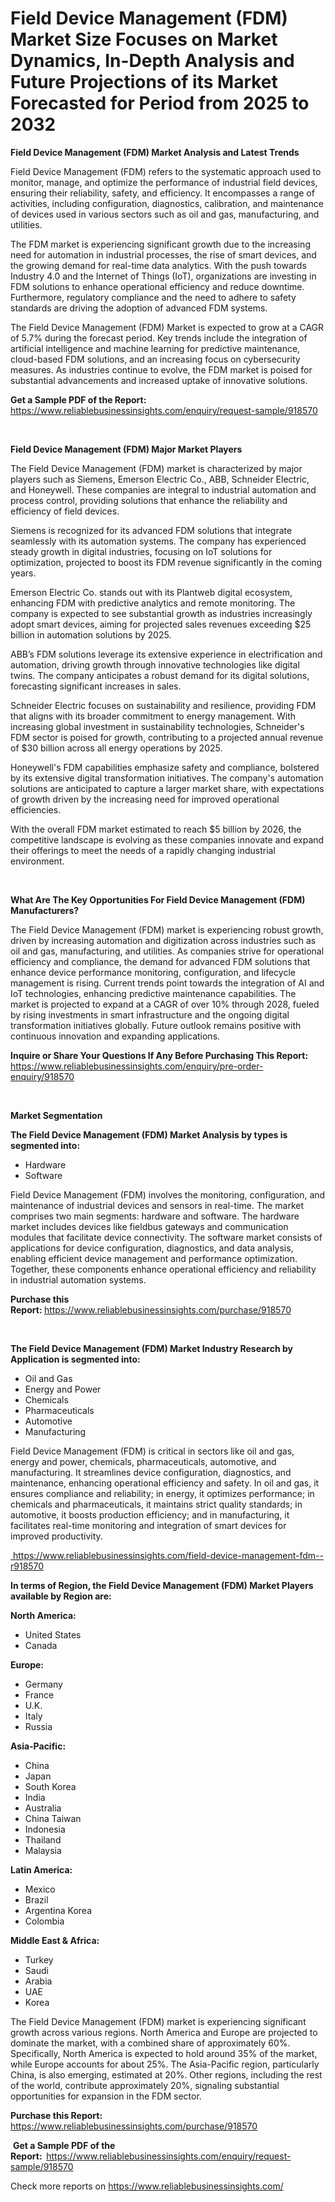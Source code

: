 <p><h1>Field Device Management (FDM) Market Size Focuses on Market Dynamics, In-Depth Analysis and Future Projections of its Market Forecasted for Period from 2025 to 2032</h1></p><p><strong>Field Device Management (FDM) Market Analysis and Latest Trends</strong></p>
<p><p>Field Device Management (FDM) refers to the systematic approach used to monitor, manage, and optimize the performance of industrial field devices, ensuring their reliability, safety, and efficiency. It encompasses a range of activities, including configuration, diagnostics, calibration, and maintenance of devices used in various sectors such as oil and gas, manufacturing, and utilities. </p><p>The FDM market is experiencing significant growth due to the increasing need for automation in industrial processes, the rise of smart devices, and the growing demand for real-time data analytics. With the push towards Industry 4.0 and the Internet of Things (IoT), organizations are investing in FDM solutions to enhance operational efficiency and reduce downtime. Furthermore, regulatory compliance and the need to adhere to safety standards are driving the adoption of advanced FDM systems. </p><p>The Field Device Management (FDM) Market is expected to grow at a CAGR of 5.7% during the forecast period. Key trends include the integration of artificial intelligence and machine learning for predictive maintenance, cloud-based FDM solutions, and an increasing focus on cybersecurity measures. As industries continue to evolve, the FDM market is poised for substantial advancements and increased uptake of innovative solutions.</p></p>
<p><strong>Get a Sample PDF of the Report:&nbsp;</strong> <a href="https://www.reliablebusinessinsights.com/enquiry/request-sample/918570?utm_campaign=96&utm_medium=2&utm_source=Github&utm_content=ia&utm_term=11032025&utm_id=field-device-management-fdm">https://www.reliablebusinessinsights.com/enquiry/request-sample/918570</a></p>
<p>&nbsp;</p>
<p><strong>Field Device Management (FDM) Major Market Players</strong></p>
<p><p>The Field Device Management (FDM) market is characterized by major players such as Siemens, Emerson Electric Co., ABB, Schneider Electric, and Honeywell. These companies are integral to industrial automation and process control, providing solutions that enhance the reliability and efficiency of field devices.</p><p>Siemens is recognized for its advanced FDM solutions that integrate seamlessly with its automation systems. The company has experienced steady growth in digital industries, focusing on IoT solutions for optimization, projected to boost its FDM revenue significantly in the coming years.</p><p>Emerson Electric Co. stands out with its Plantweb digital ecosystem, enhancing FDM with predictive analytics and remote monitoring. The company is expected to see substantial growth as industries increasingly adopt smart devices, aiming for projected sales revenues exceeding $25 billion in automation solutions by 2025.</p><p>ABB’s FDM solutions leverage its extensive experience in electrification and automation, driving growth through innovative technologies like digital twins. The company anticipates a robust demand for its digital solutions, forecasting significant increases in sales.</p><p>Schneider Electric focuses on sustainability and resilience, providing FDM that aligns with its broader commitment to energy management. With increasing global investment in sustainability technologies, Schneider's FDM sector is poised for growth, contributing to a projected annual revenue of $30 billion across all energy operations by 2025.</p><p>Honeywell's FDM capabilities emphasize safety and compliance, bolstered by its extensive digital transformation initiatives. The company's automation solutions are anticipated to capture a larger market share, with expectations of growth driven by the increasing need for improved operational efficiencies.</p><p>With the overall FDM market estimated to reach $5 billion by 2026, the competitive landscape is evolving as these companies innovate and expand their offerings to meet the needs of a rapidly changing industrial environment.</p></p>
<p>&nbsp;</p>
<p><strong>What Are The Key Opportunities For Field Device Management (FDM) Manufacturers?</strong></p>
<p><p>The Field Device Management (FDM) market is experiencing robust growth, driven by increasing automation and digitization across industries such as oil and gas, manufacturing, and utilities. As companies strive for operational efficiency and compliance, the demand for advanced FDM solutions that enhance device performance monitoring, configuration, and lifecycle management is rising. Current trends point towards the integration of AI and IoT technologies, enhancing predictive maintenance capabilities. The market is projected to expand at a CAGR of over 10% through 2028, fueled by rising investments in smart infrastructure and the ongoing digital transformation initiatives globally. Future outlook remains positive with continuous innovation and expanding applications.</p></p>
<p><strong>Inquire or Share Your Questions If Any Before Purchasing This Report:</strong> <a href="https://www.reliablebusinessinsights.com/enquiry/pre-order-enquiry/918570?utm_campaign=96&utm_medium=2&utm_source=Github&utm_content=ia&utm_term=11032025&utm_id=field-device-management-fdm">https://www.reliablebusinessinsights.com/enquiry/pre-order-enquiry/918570</a></p>
<p>&nbsp;</p>
<p><strong>Market Segmentation</strong></p>
<p><strong>The Field Device Management (FDM) Market Analysis by types is segmented into:</strong></p>
<p><ul><li>Hardware</li><li>Software</li></ul></p>
<p><p>Field Device Management (FDM) involves the monitoring, configuration, and maintenance of industrial devices and sensors in real-time. The market comprises two main segments: hardware and software. The hardware market includes devices like fieldbus gateways and communication modules that facilitate device connectivity. The software market consists of applications for device configuration, diagnostics, and data analysis, enabling efficient device management and performance optimization. Together, these components enhance operational efficiency and reliability in industrial automation systems.</p></p>
<p><strong>Purchase this Report:&nbsp;</strong><a href="https://www.reliablebusinessinsights.com/purchase/918570?utm_campaign=96&utm_medium=2&utm_source=Github&utm_content=ia&utm_term=11032025&utm_id=field-device-management-fdm">https://www.reliablebusinessinsights.com/purchase/918570</a></p>
<p>&nbsp;</p>
<p><strong>The Field Device Management (FDM) Market Industry Research by Application is segmented into:</strong></p>
<p><ul><li>Oil and Gas</li><li>Energy and Power</li><li>Chemicals</li><li>Pharmaceuticals</li><li>Automotive</li><li>Manufacturing</li></ul></p>
<p><p>Field Device Management (FDM) is critical in sectors like oil and gas, energy and power, chemicals, pharmaceuticals, automotive, and manufacturing. It streamlines device configuration, diagnostics, and maintenance, enhancing operational efficiency and safety. In oil and gas, it ensures compliance and reliability; in energy, it optimizes performance; in chemicals and pharmaceuticals, it maintains strict quality standards; in automotive, it boosts production efficiency; and in manufacturing, it facilitates real-time monitoring and integration of smart devices for improved productivity.</p></p>
<p><a href="https://www.reliablebusinessinsights.com/field-device-management-fdm--r918570?utm_campaign=96&utm_medium=2&utm_source=Github&utm_content=ia&utm_term=11032025&utm_id=field-device-management-fdm">&nbsp;https://www.reliablebusinessinsights.com/field-device-management-fdm--r918570</a></p>
<p><strong>In terms of Region, the Field Device Management (FDM) Market Players available by Region are:</strong></p>
<p>
    <p> <strong> North America: </strong>
        <ul>
            <li>United States</li>
            <li>Canada</li>
        </ul>
        </p> 
    <p> <strong> Europe: </strong>
        <ul>
            <li>Germany</li>
            <li>France</li>
            <li>U.K.</li>
            <li>Italy</li>
            <li>Russia</li>
        </ul>
        </p> 
    <p> <strong> Asia-Pacific: </strong>
        <ul>
            <li>China</li>
            <li>Japan</li>
            <li>South Korea</li>
            <li>India</li>
            <li>Australia</li>
            <li>China Taiwan</li>
            <li>Indonesia</li>
            <li>Thailand</li>
            <li>Malaysia</li>
        </ul>
        </p> 
    <p> <strong> Latin America: </strong>
        <ul>
            <li>Mexico</li>
            <li>Brazil</li>
            <li>Argentina Korea</li>
            <li>Colombia</li>
        </ul>
        </p> 
    <p> <strong> Middle East & Africa: </strong>
        <ul>
            <li>Turkey</li>
            <li>Saudi</li>
            <li>Arabia</li>
            <li>UAE</li>
            <li>Korea</li>
        </ul>
    </p>
    </p>
<p><p>The Field Device Management (FDM) market is experiencing significant growth across various regions. North America and Europe are projected to dominate the market, with a combined share of approximately 60%. Specifically, North America is expected to hold around 35% of the market, while Europe accounts for about 25%. The Asia-Pacific region, particularly China, is also emerging, estimated at 20%. Other regions, including the rest of the world, contribute approximately 20%, signaling substantial opportunities for expansion in the FDM sector.</p></p>
<p><strong>Purchase this Report: </strong><a href="https://www.reliablebusinessinsights.com/purchase/918570?utm_campaign=96&utm_medium=2&utm_source=Github&utm_content=ia&utm_term=11032025&utm_id=field-device-management-fdm">https://www.reliablebusinessinsights.com/purchase/918570</a></p>
<p>&nbsp;<strong>Get a Sample PDF of the Report:&nbsp;&nbsp;</strong><a href="https://www.reliablebusinessinsights.com/enquiry/request-sample/918570?utm_campaign=96&utm_medium=2&utm_source=Github&utm_content=ia&utm_term=11032025&utm_id=field-device-management-fdm">https://www.reliablebusinessinsights.com/enquiry/request-sample/918570</a></p>
<p><strong></strong></p>
<p>Check more reports on <a href="https://www.reliablebusinessinsights.com/?utm_campaign=96&utm_medium=2&utm_source=Github&utm_content=ia&utm_term=11032025&utm_id=field-device-management-fdm">https://www.reliablebusinessinsights.com/</a></p>